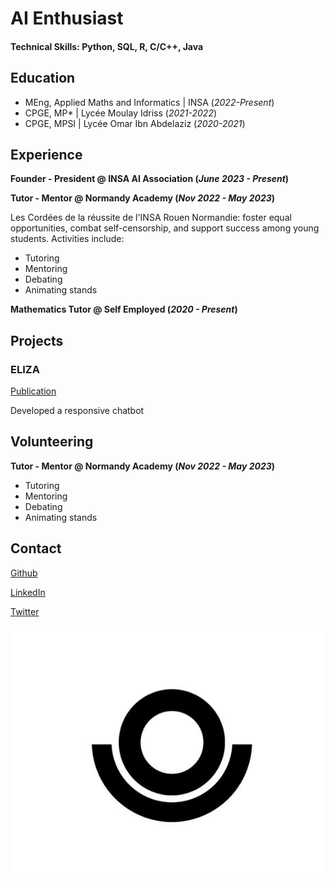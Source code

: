# AI Enthusiast

#### Technical Skills: Python, SQL, R, C/C++, Java

## Education
- MEng, Applied Maths and Informatics | INSA (_2022-Present_)								       		
- CPGE, MP*	| Lycée Moulay Idriss (_2021-2022_)	 			        		
- CPGE, MPSI | Lycée Omar Ibn Abdelaziz (_2020-2021_)

## Experience

**Founder - President @ INSA AI Association (_June 2023 - Present_)**


**Tutor - Mentor @ Normandy Academy (_Nov 2022 - May 2023_)**

Les Cordées de la réussite de l'INSA Rouen Normandie: foster equal opportunities, combat self-censorship, and support success among young students. Activities include:
- Tutoring
- Mentoring
- Debating
- Animating stands


**Mathematics Tutor @ Self Employed (_2020 - Present_)**




## Projects
### ELIZA
[Publication](https://www.mdpi.com/1424-8220/22/8/3048)

Developed a responsive chatbot



## Volunteering

**Tutor - Mentor @ Normandy Academy (_Nov 2022 - May 2023_)**

- Tutoring
- Mentoring
- Debating
- Animating stands



## Contact
[Github](https://github.com/choukrani)

[LinkedIn](https://www.linkedin.com/in/choukrani/)

[Twitter](https://twitter.com/choukrani)

![OC LOGO](/assets/img/OC.png)



